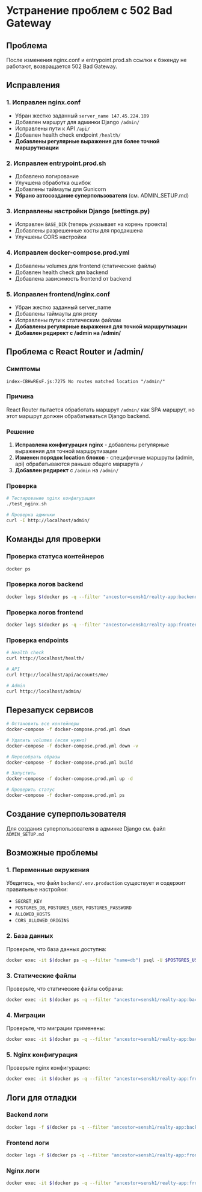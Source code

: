 # Устранение проблем с 502 Bad Gateway

## Проблема
После изменения nginx.conf и entrypoint.prod.sh ссылки к бэкенду не работают, возвращается 502 Bad Gateway.

## Исправления

### 1. Исправлен nginx.conf
- Убран жестко заданный `server_name 147.45.224.189`
- Добавлен маршрут для админки Django `/admin/`
- Исправлены пути к API `/api/`
- Добавлен health check endpoint `/health/`
- **Добавлены регулярные выражения для более точной маршрутизации**

### 2. Исправлен entrypoint.prod.sh
- Добавлено логирование
- Улучшена обработка ошибок
- Добавлены таймауты для Gunicorn
- **Убрано автосоздание суперпользователя** (см. ADMIN_SETUP.md)

### 3. Исправлены настройки Django (settings.py)
- Исправлен `BASE_DIR` (теперь указывает на корень проекта)
- Добавлены разрешенные хосты для продакшена
- Улучшены CORS настройки

### 4. Исправлен docker-compose.prod.yml
- Добавлены volumes для frontend (статические файлы)
- Добавлен health check для backend
- Добавлена зависимость frontend от backend

### 5. Исправлен frontend/nginx.conf
- Убран жестко заданный server_name
- Добавлены таймауты для proxy
- Исправлены пути к статическим файлам
- **Добавлены регулярные выражения для точной маршрутизации**
- **Добавлен редирект с /admin на /admin/**

## Проблема с React Router и /admin/

### Симптомы
```
index-CBHwREsF.js:7275 No routes matched location "/admin/"
```

### Причина
React Router пытается обработать маршрут `/admin/` как SPA маршрут, но этот маршрут должен обрабатываться Django backend.

### Решение
1. **Исправлена конфигурация nginx** - добавлены регулярные выражения для точной маршрутизации
2. **Изменен порядок location блоков** - специфичные маршруты (admin, api) обрабатываются раньше общего маршрута `/`
3. **Добавлен редирект** с `/admin` на `/admin/`

### Проверка
```bash
# Тестирование nginx конфигурации
./test_nginx.sh

# Проверка админки
curl -I http://localhost/admin/
```

## Команды для проверки

### Проверка статуса контейнеров
```bash
docker ps
```

### Проверка логов backend
```bash
docker logs $(docker ps -q --filter "ancestor=sensh1/realty-app:backend-latest")
```

### Проверка логов frontend
```bash
docker logs $(docker ps -q --filter "ancestor=sensh1/realty-app:frontend-latest")
```

### Проверка endpoints
```bash
# Health check
curl http://localhost/health/

# API
curl http://localhost/api/accounts/me/

# Admin
curl http://localhost/admin/
```

## Перезапуск сервисов

```bash
# Остановить все контейнеры
docker-compose -f docker-compose.prod.yml down

# Удалить volumes (если нужно)
docker-compose -f docker-compose.prod.yml down -v

# Пересобрать образы
docker-compose -f docker-compose.prod.yml build

# Запустить
docker-compose -f docker-compose.prod.yml up -d

# Проверить статус
docker-compose -f docker-compose.prod.yml ps
```

## Создание суперпользователя

Для создания суперпользователя в админке Django см. файл `ADMIN_SETUP.md`

## Возможные проблемы

### 1. Переменные окружения
Убедитесь, что файл `backend/.env.production` существует и содержит правильные настройки:
- `SECRET_KEY`
- `POSTGRES_DB`, `POSTGRES_USER`, `POSTGRES_PASSWORD`
- `ALLOWED_HOSTS`
- `CORS_ALLOWED_ORIGINS`

### 2. База данных
Проверьте, что база данных доступна:
```bash
docker exec -it $(docker ps -q --filter "name=db") psql -U $POSTGRES_USER -d $POSTGRES_DB
```

### 3. Статические файлы
Проверьте, что статические файлы собраны:
```bash
docker exec -it $(docker ps -q --filter "ancestor=sensh1/realty-app:backend-latest") python manage.py collectstatic --noinput
```

### 4. Миграции
Проверьте, что миграции применены:
```bash
docker exec -it $(docker ps -q --filter "ancestor=sensh1/realty-app:backend-latest") python manage.py migrate
```

### 5. Nginx конфигурация
Проверьте nginx конфигурацию:
```bash
docker exec -it $(docker ps -q --filter "ancestor=sensh1/realty-app:frontend-latest") nginx -t
```

## Логи для отладки

### Backend логи
```bash
docker logs -f $(docker ps -q --filter "ancestor=sensh1/realty-app:backend-latest")
```

### Frontend логи
```bash
docker logs -f $(docker ps -q --filter "ancestor=sensh1/realty-app:frontend-latest")
```

### Nginx логи
```bash
docker exec -it $(docker ps -q --filter "ancestor=sensh1/realty-app:frontend-latest") tail -f /var/log/nginx/error.log
``` 